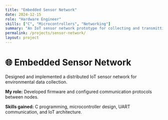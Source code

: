 ```yaml
---
title: "Embedded Sensor Network"
date: 2024-12-15
role: "Hardware Engineer"
skills: ["C", "Microcontrollers", "Networking"]
summary: "An IoT sensor network prototype for collecting and transmitting environmental data."
permalink: /projects/sensor-network/
layout: project
---
```


# 🌐 Embedded Sensor Network

Designed and implemented a distributed IoT sensor network for environmental data collection.

**My role:** Developed firmware and configured communication protocols between nodes.

**Skills gained:** C programming, microcontroller design, UART communication, and IoT architecture.

